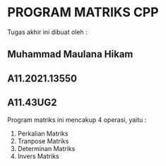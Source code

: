 # PROGRAM MATRIKS CPP

Tugas akhir ini dibuat oleh : 
## Muhammad Maulana Hikam
## A11.2021.13550
## A11.43UG2

Program matriks ini mencakup 4 operasi, yaitu :
  1. Perkalian Matriks
  2. Tranpose Matriks
  3. Determinan Matriks
  4. Invers Matriks

